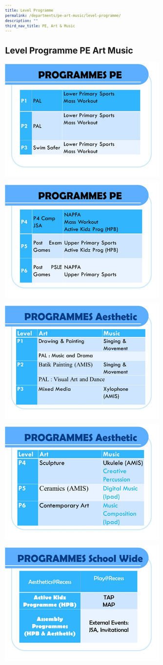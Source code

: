 ```yaml
---
title: Level Programme
permalink: /departments/pe-art-music/level-programme/
description: ""
third_nav_title: PE, Art & Music
---
```

# Level Programme PE Art Music

![](/images/Departments/PE,%20CCA%20and%20Aesthetics/2019_PE%20ART%20MUSIC%20Level%20prog_1.jpg)

![](/images/Departments/PE,%20CCA%20and%20Aesthetics/2019_PE%20ART%20MUSIC%20Level%20prog_2.jpg)

![](/images/Departments/PE,%20CCA%20and%20Aesthetics/2019_PE%20ART%20MUSIC%20Level%20prog_3.jpg)

![](/images/Departments/PE,%20CCA%20and%20Aesthetics/2019_PE%20ART%20MUSIC%20Level%20prog_4.jpg)

![](/images/Departments/PE,%20CCA%20and%20Aesthetics/2019_PE%20ART%20MUSIC%20Level%20prog_5.jpg)